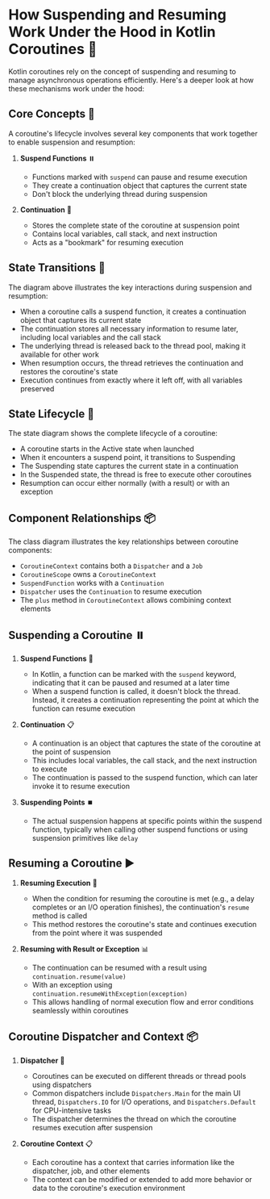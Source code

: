 # How Suspending and Resuming Work Under the Hood in Kotlin Coroutines 🔄

Kotlin coroutines rely on the concept of suspending and resuming to manage asynchronous operations efficiently. Here's a deeper look at how these mechanisms work under the hood:

## Core Concepts 🧩

A coroutine's lifecycle involves several key components that work together to enable suspension and resumption:

1. **Suspend Functions** ⏸️
   - Functions marked with `suspend` can pause and resume execution
   - They create a continuation object that captures the current state
   - Don't block the underlying thread during suspension

2. **Continuation** 📝
   - Stores the complete state of the coroutine at suspension point
   - Contains local variables, call stack, and next instruction
   - Acts as a "bookmark" for resuming execution

## State Transitions 🔄

The diagram above illustrates the key interactions during suspension and resumption:
- When a coroutine calls a suspend function, it creates a continuation object that captures its current state
- The continuation stores all necessary information to resume later, including local variables and the call stack
- The underlying thread is released back to the thread pool, making it available for other work
- When resumption occurs, the thread retrieves the continuation and restores the coroutine's state
- Execution continues from exactly where it left off, with all variables preserved

## State Lifecycle 🔄

The state diagram shows the complete lifecycle of a coroutine:
- A coroutine starts in the Active state when launched
- When it encounters a suspend point, it transitions to Suspending
- The Suspending state captures the current state in a continuation
- In the Suspended state, the thread is free to execute other coroutines
- Resumption can occur either normally (with a result) or with an exception

## Component Relationships 📦

The class diagram illustrates the key relationships between coroutine components:
- `CoroutineContext` contains both a `Dispatcher` and a `Job`
- `CoroutineScope` owns a `CoroutineContext`
- `SuspendFunction` works with a `Continuation`
- `Dispatcher` uses the `Continuation` to resume execution
- The `plus` method in `CoroutineContext` allows combining context elements

## Suspending a Coroutine ⏸️

1. **Suspend Functions** 📝
   - In Kotlin, a function can be marked with the `suspend` keyword, indicating that it can be paused and resumed at a later time
   - When a suspend function is called, it doesn't block the thread. Instead, it creates a continuation representing the point at which the function can resume execution

2. **Continuation** 📋
   - A continuation is an object that captures the state of the coroutine at the point of suspension
   - This includes local variables, the call stack, and the next instruction to execute
   - The continuation is passed to the suspend function, which can later invoke it to resume execution

3. **Suspending Points** ⏹️
   - The actual suspension happens at specific points within the suspend function, typically when calling other suspend functions or using suspension primitives like `delay`

## Resuming a Coroutine ▶️

1. **Resuming Execution** 🔄
   - When the condition for resuming the coroutine is met (e.g., a delay completes or an I/O operation finishes), the continuation's `resume` method is called
   - This method restores the coroutine's state and continues execution from the point where it was suspended

2. **Resuming with Result or Exception** 📊
   - The continuation can be resumed with a result using `continuation.resume(value)`
   - With an exception using `continuation.resumeWithException(exception)`
   - This allows handling of normal execution flow and error conditions seamlessly within coroutines

## Coroutine Dispatcher and Context 📦

1. **Dispatcher** 🔄
   - Coroutines can be executed on different threads or thread pools using dispatchers
   - Common dispatchers include `Dispatchers.Main` for the main UI thread, `Dispatchers.IO` for I/O operations, and `Dispatchers.Default` for CPU-intensive tasks
   - The dispatcher determines the thread on which the coroutine resumes execution after suspension

2. **Coroutine Context** 📋
   - Each coroutine has a context that carries information like the dispatcher, job, and other elements
   - The context can be modified or extended to add more behavior or data to the coroutine's execution environment
